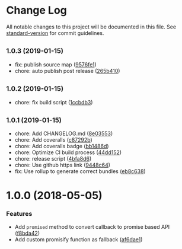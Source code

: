 # Change Log

All notable changes to this project will be documented in this file. See [standard-version](https://github.com/conventional-changelog/standard-version) for commit guidelines.

<a name="1.0.3"></a>
## <small>1.0.3 (2019-01-15)</small>

* fix: publish source map ([9576fe1](https://github.com/znck/promised/commit/9576fe1))
* chore: auto publish post release ([265b410](https://github.com/znck/promised/commit/265b410))



<a name="1.0.2"></a>
## <small>1.0.2 (2019-01-15)</small>

* chore: fix build script ([1ccbdb3](https://github.com/znck/promised/commit/1ccbdb3))



<a name="1.0.1"></a>
## <small>1.0.1 (2019-01-15)</small>

* chore: Add CHANGELOG.md ([8e03553](https://github.com/znck/promised/commit/8e03553))
* chore: Add coveralls ([c87292b](https://github.com/znck/promised/commit/c87292b))
* chore: Add coveralls badge ([bb1486d](https://github.com/znck/promised/commit/bb1486d))
* chore: Optimize CI build process ([44dd152](https://github.com/znck/promised/commit/44dd152))
* chore: release script ([4bfa8d6](https://github.com/znck/promised/commit/4bfa8d6))
* chore: Use github https link ([9448c64](https://github.com/znck/promised/commit/9448c64))
* fix: Use rollup to generate correct bundles ([eb8c638](https://github.com/znck/promised/commit/eb8c638))



<a name="1.0.0"></a>
# 1.0.0 (2018-05-05)


### Features

* Add `promised` method to convert callback to promise based API ([f8bda42](https://github.com/znck/promised/commit/f8bda42))
* Add custom promisify function as fallback ([af6dae1](https://github.com/znck/promised/commit/af6dae1))
